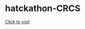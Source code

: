 # hatckathon-CRCS

<a alt="site link" href="https://visweshvar-axel.github.io/hatckathon-CRCS/"> Click to visit </a>
<!--![click to visit](https://visweshvar-axel.github.io/hatckathon-CRCS/)-->
